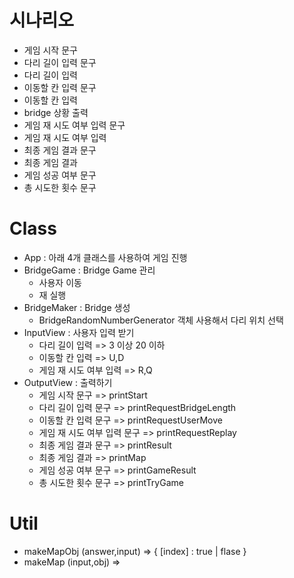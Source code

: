 # 시나리오

- 게임 시작 문구
- 다리 길이 입력 문구
- 다리 길이 입력
- 이동할 칸 입력 문구
- 이동할 칸 입력
- bridge 상황 출력
- 게임 재 시도 여부 입력 문구
- 게임 재 시도 여부 입력
- 최종 게임 결과 문구
- 최종 게임 결과
- 게임 성공 여부 문구
- 총 시도한 횟수 문구

# Class

- App : 아래 4개 클래스를 사용하여 게임 진행
- BridgeGame : Bridge Game 관리
  - 사용자 이동
  - 재 실행
- BridgeMaker : Bridge 생성
  - BridgeRandomNumberGenerator 객체 사용해서 다리 위치 선택
- InputView : 사용자 입력 받기
  - 다리 길이 입력 => 3 이상 20 이하
  - 이동할 칸 입력 => U,D
  - 게임 재 시도 여부 입력 => R,Q
- OutputView : 출력하기
  - 게임 시작 문구 => printStart
  - 다리 길이 입력 문구 => printRequestBridgeLength
  - 이동할 칸 입력 문구 => printRequestUserMove
  - 게임 재 시도 여부 입력 문구 => printRequestReplay
  - 최종 게임 결과 문구 => printResult
  - 최종 게임 결과 => printMap
  - 게임 성공 여부 문구 => printGameResult
  - 총 시도한 횟수 문구 => printTryGame

# Util

- makeMapObj (answer,input) => { [index] : true | flase }
- makeMap (input,obj) =>
